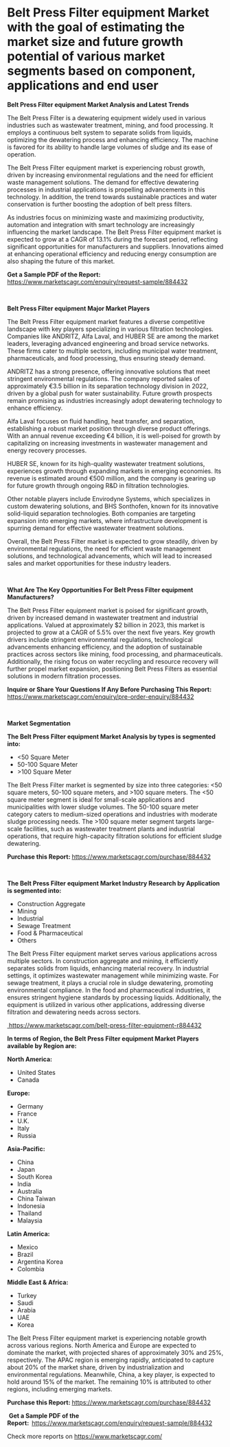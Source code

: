 <p><h1>Belt Press Filter equipment Market with the goal of estimating the market size and future growth potential of various market segments based on component, applications and end user</h1></p><p><strong>Belt Press Filter equipment Market Analysis and Latest Trends</strong></p>
<p><p>The Belt Press Filter is a dewatering equipment widely used in various industries such as wastewater treatment, mining, and food processing. It employs a continuous belt system to separate solids from liquids, optimizing the dewatering process and enhancing efficiency. The machine is favored for its ability to handle large volumes of sludge and its ease of operation.</p><p>The Belt Press Filter equipment market is experiencing robust growth, driven by increasing environmental regulations and the need for efficient waste management solutions. The demand for effective dewatering processes in industrial applications is propelling advancements in this technology. In addition, the trend towards sustainable practices and water conservation is further boosting the adoption of belt press filters.</p><p>As industries focus on minimizing waste and maximizing productivity, automation and integration with smart technology are increasingly influencing the market landscape. The Belt Press Filter equipment market is expected to grow at a CAGR of 13.1% during the forecast period, reflecting significant opportunities for manufacturers and suppliers. Innovations aimed at enhancing operational efficiency and reducing energy consumption are also shaping the future of this market.</p></p>
<p><strong>Get a Sample PDF of the Report:&nbsp;</strong> <a href="https://www.marketscagr.com/enquiry/request-sample/884432?utm_campaign=2517&utm_medium=2&utm_source=Github&utm_content=ia&utm_term=11042025&utm_id=belt-press-filter-equipment">https://www.marketscagr.com/enquiry/request-sample/884432</a></p>
<p>&nbsp;</p>
<p><strong>Belt Press Filter equipment Major Market Players</strong></p>
<p><p>The Belt Press Filter equipment market features a diverse competitive landscape with key players specializing in various filtration technologies. Companies like ANDRITZ, Alfa Laval, and HUBER SE are among the market leaders, leveraging advanced engineering and broad service networks. These firms cater to multiple sectors, including municipal water treatment, pharmaceuticals, and food processing, thus ensuring steady demand.</p><p>ANDRITZ has a strong presence, offering innovative solutions that meet stringent environmental regulations. The company reported sales of approximately €3.5 billion in its separation technology division in 2022, driven by a global push for water sustainability. Future growth prospects remain promising as industries increasingly adopt dewatering technology to enhance efficiency.</p><p>Alfa Laval focuses on fluid handling, heat transfer, and separation, establishing a robust market position through diverse product offerings. With an annual revenue exceeding €4 billion, it is well-poised for growth by capitalizing on increasing investments in wastewater management and energy recovery processes.</p><p>HUBER SE, known for its high-quality wastewater treatment solutions, experiences growth through expanding markets in emerging economies. Its revenue is estimated around €500 million, and the company is gearing up for future growth through ongoing R&D in filtration technologies.</p><p>Other notable players include Envirodyne Systems, which specializes in custom dewatering solutions, and BHS Sonthofen, known for its innovative solid-liquid separation technologies. Both companies are targeting expansion into emerging markets, where infrastructure development is spurring demand for effective wastewater treatment solutions.</p><p>Overall, the Belt Press Filter market is expected to grow steadily, driven by environmental regulations, the need for efficient waste management solutions, and technological advancements, which will lead to increased sales and market opportunities for these industry leaders.</p></p>
<p>&nbsp;</p>
<p><strong>What Are The Key Opportunities For Belt Press Filter equipment Manufacturers?</strong></p>
<p><p>The Belt Press Filter equipment market is poised for significant growth, driven by increased demand in wastewater treatment and industrial applications. Valued at approximately $2 billion in 2023, this market is projected to grow at a CAGR of 5.5% over the next five years. Key growth drivers include stringent environmental regulations, technological advancements enhancing efficiency, and the adoption of sustainable practices across sectors like mining, food processing, and pharmaceuticals. Additionally, the rising focus on water recycling and resource recovery will further propel market expansion, positioning Belt Press Filters as essential solutions in modern filtration processes.</p></p>
<p><strong>Inquire or Share Your Questions If Any Before Purchasing This Report:</strong> <a href="https://www.marketscagr.com/enquiry/pre-order-enquiry/884432?utm_campaign=2517&utm_medium=2&utm_source=Github&utm_content=ia&utm_term=11042025&utm_id=belt-press-filter-equipment">https://www.marketscagr.com/enquiry/pre-order-enquiry/884432</a></p>
<p>&nbsp;</p>
<p><strong>Market Segmentation</strong></p>
<p><strong>The Belt Press Filter equipment Market Analysis by types is segmented into:</strong></p>
<p><ul><li><50 Square Meter</li><li>50-100 Square Meter</li><li>>100 Square Meter</li></ul></p>
<p><p>The Belt Press Filter market is segmented by size into three categories: <50 square meters, 50-100 square meters, and >100 square meters. The <50 square meter segment is ideal for small-scale applications and municipalities with lower sludge volumes. The 50-100 square meter category caters to medium-sized operations and industries with moderate sludge processing needs. The >100 square meter segment targets large-scale facilities, such as wastewater treatment plants and industrial operations, that require high-capacity filtration solutions for efficient sludge dewatering.</p></p>
<p><strong>Purchase this Report:&nbsp;</strong><a href="https://www.marketscagr.com/purchase/884432?utm_campaign=2517&utm_medium=2&utm_source=Github&utm_content=ia&utm_term=11042025&utm_id=belt-press-filter-equipment">https://www.marketscagr.com/purchase/884432</a></p>
<p>&nbsp;</p>
<p><strong>The Belt Press Filter equipment Market Industry Research by Application is segmented into:</strong></p>
<p><ul><li>Construction Aggregate</li><li>Mining</li><li>Industrial</li><li>Sewage Treatment</li><li>Food & Pharmaceutical</li><li>Others</li></ul></p>
<p><p>The Belt Press Filter equipment market serves various applications across multiple sectors. In construction aggregate and mining, it efficiently separates solids from liquids, enhancing material recovery. In industrial settings, it optimizes wastewater management while minimizing waste. For sewage treatment, it plays a crucial role in sludge dewatering, promoting environmental compliance. In the food and pharmaceutical industries, it ensures stringent hygiene standards by processing liquids. Additionally, the equipment is utilized in various other applications, addressing diverse filtration and dewatering needs across sectors.</p></p>
<p><a href="https://www.marketscagr.com/belt-press-filter-equipment-r884432?utm_campaign=2517&utm_medium=2&utm_source=Github&utm_content=ia&utm_term=11042025&utm_id=belt-press-filter-equipment">&nbsp;https://www.marketscagr.com/belt-press-filter-equipment-r884432</a></p>
<p><strong>In terms of Region, the Belt Press Filter equipment Market Players available by Region are:</strong></p>
<p>
    <p> <strong> North America: </strong>
        <ul>
            <li>United States</li>
            <li>Canada</li>
        </ul>
        </p> 
    <p> <strong> Europe: </strong>
        <ul>
            <li>Germany</li>
            <li>France</li>
            <li>U.K.</li>
            <li>Italy</li>
            <li>Russia</li>
        </ul>
        </p> 
    <p> <strong> Asia-Pacific: </strong>
        <ul>
            <li>China</li>
            <li>Japan</li>
            <li>South Korea</li>
            <li>India</li>
            <li>Australia</li>
            <li>China Taiwan</li>
            <li>Indonesia</li>
            <li>Thailand</li>
            <li>Malaysia</li>
        </ul>
        </p> 
    <p> <strong> Latin America: </strong>
        <ul>
            <li>Mexico</li>
            <li>Brazil</li>
            <li>Argentina Korea</li>
            <li>Colombia</li>
        </ul>
        </p> 
    <p> <strong> Middle East & Africa: </strong>
        <ul>
            <li>Turkey</li>
            <li>Saudi</li>
            <li>Arabia</li>
            <li>UAE</li>
            <li>Korea</li>
        </ul>
    </p>
    </p>
<p><p>The Belt Press Filter equipment market is experiencing notable growth across various regions. North America and Europe are expected to dominate the market, with projected shares of approximately 30% and 25%, respectively. The APAC region is emerging rapidly, anticipated to capture about 20% of the market share, driven by industrialization and environmental regulations. Meanwhile, China, a key player, is expected to hold around 15% of the market. The remaining 10% is attributed to other regions, including emerging markets.</p></p>
<p><strong>Purchase this Report: </strong><a href="https://www.marketscagr.com/purchase/884432?utm_campaign=2517&utm_medium=2&utm_source=Github&utm_content=ia&utm_term=11042025&utm_id=belt-press-filter-equipment">https://www.marketscagr.com/purchase/884432</a></p>
<p>&nbsp;<strong>Get a Sample PDF of the Report:&nbsp;&nbsp;</strong><a href="https://www.marketscagr.com/enquiry/request-sample/884432?utm_campaign=2517&utm_medium=2&utm_source=Github&utm_content=ia&utm_term=11042025&utm_id=belt-press-filter-equipment">https://www.marketscagr.com/enquiry/request-sample/884432</a></p>
<p><strong></strong></p>
<p>Check more reports on <a href="https://www.marketscagr.com/?utm_campaign=2517&utm_medium=2&utm_source=Github&utm_content=ia&utm_term=11042025&utm_id=belt-press-filter-equipment">https://www.marketscagr.com/</a></p>
